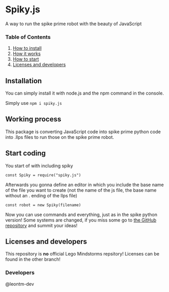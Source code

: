 # Spiky.js
A way to run the spike prime robot with the beauty of JavaScript

### Table of Contents
1. [How to install](#installation)
2. [How it works](#working-process)
3. [How to start](#start-coding)
4. [Licenses and developers](#licenses-and-developers)


## Installation
You can simply install it with node.js and the npm command in the console.

 Simply use `npm i spiky.js`
## Working process
This package is converting JavaScript code into spike prime python code into .llps files to run those on the spike prime robot.
## Start coding
You start of with including spiky

`const Spiky = require("spiky.js")`

Afterwards you gonna define an editor in which you include the base name of the file you want to create (not the name of the js file, the base name without an . ending of the llps file)

`const robot = new Spiky(filename)`

Now you can use commands and everything, just as in the spike python version! Some systems are changed, if you miss some go to [the GitHub repository](https://github.com/leontm-dev/spiky/discussions) and summit your ideas!
## Licenses and developers
This repository is **no** official Lego Mindstorms repsitory!
Licenses can be found in the other branch!

### Developers
@leontm-dev